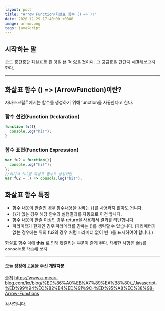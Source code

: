 ```yaml
---
layout: post
title: "Arrow Function(화살표 함수 () => )?"
date: 2020-12-29 17:40:00 +0300
image: arrow.png
tags: javaScript
---
```


## 시작하는 말

 코드 중간중간 화살표로 된 것을 본 적 있을 것이다. 그 궁금증을 간단히 해결해보고자 한다.

***

## 화살표 함수 () => (ArrowFunction)이란?  

자바스크립트에서는 함수를 생성하기 위해 function을 사용한다고 한다.


### 함수 선언(Function Declaration)  

```javascript
function fu(){
  console.log("hi!");
}
```


### 함수 표현(Function Expression)  

```javascript
var fu2 = function(){
  console.log("hi!");
};
//여기서 fu2를 화살표 함수로 생성하면
var fu2 = () => console.log("hi!");
```


## 화살표 함수 특징  

* 함수 내용이 한줄인 경우 함수내용을 감싸는 {}를 사용하지 않아도 됩니다.
* {}가 없는 경우 해당 함수의 실행결과를 자동으로 이천 합니다.
* 함수 내용이 한줄 이상인 경우 return을 사용해서 결과를 리턴합니다.
* 파라미터가 한개인 경우 파라메터를 감싸는 ()를 생략할 수 있습니다. (파라메터가 없는 경우에는 위의 fu2의 경우 처럼 파라미터 없이 빈 ()를 표시하여야 합니다.)


화살표 함수 덕에 __this__ 로 인해 헷갈리는 부분이 줄게 된다. 자세한 사항은 this를 console로 학습해 보자.

***

#### 오늘 성장에 도움을 주신 개발자분  

[출처](https://www.a-mean-blog.com/ko/blog/%ED%86%A0%EB%A7%89%EA%B8%80/_/Javascript-%ED%99%94%EC%82%B4%ED%91%9C-%ED%95%A8%EC%88%98-Arrow-Functions) https://www.a-mean-blog.com/ko/blog/%ED%86%A0%EB%A7%89%EA%B8%80/_/Javascript-%ED%99%94%EC%82%B4%ED%91%9C-%ED%95%A8%EC%88%98-Arrow-Functions

감사합니다.
